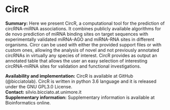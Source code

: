 # CircR
<p><b>Summary:</b> Here we present CircR, a computational tool for the prediction of circRNA-miRNA associations. It combines publicly available algorithms for de novo prediction of miRNA binding sites on target sequences with experimentally validated miRNA-AGO and miRNA-RNA sites in different organisms. Circr can be used with either the provided support files or with custom ones, allowing the analysis of novel and not previously annotated circRNAs in virtually any species of interest. CircR provides as output an annotated table that allows the user an easy selection of interesting circRNA-miRNA sites for validation and functional investigations.</p>
<p><b>Availability and implementation:</b> CircR is available at GitHub (@bicciatolab). CircR is written in python 3.6 language and it is released under the GNU GPL3.0 License.</br>
 <b>Contact:</b> silvio.bicciato.at.unimore.it</br>
 <b>Supplementary information:</b> Supplementary information is available at Bioinformatics online.</p>
